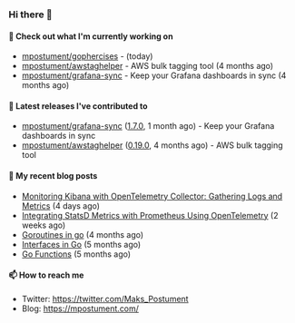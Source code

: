 ### Hi there 👋

#### 👷 Check out what I'm currently working on

- [mpostument/gophercises](https://github.com/mpostument/gophercises) -  (today)
- [mpostument/awstaghelper](https://github.com/mpostument/awstaghelper) - AWS bulk tagging tool (4 months ago)
- [mpostument/grafana-sync](https://github.com/mpostument/grafana-sync) - Keep your Grafana dashboards in sync (4 months ago)

#### 🔭 Latest releases I've contributed to

- [mpostument/grafana-sync](https://github.com/mpostument/grafana-sync) ([1.7.0](https://github.com/mpostument/grafana-sync/releases/tag/1.7.0), 1 month ago) - Keep your Grafana dashboards in sync
- [mpostument/awstaghelper](https://github.com/mpostument/awstaghelper) ([0.19.0](https://github.com/mpostument/awstaghelper/releases/tag/0.19.0), 4 months ago) - AWS bulk tagging tool

#### 📜 My recent blog posts

- [Monitoring Kibana with OpenTelemetry Collector: Gathering Logs and Metrics](https://mpostument.com/posts/programming/observability/otel-kibana/) (4 days ago)
- [Integrating StatsD Metrics with Prometheus Using OpenTelemetry](https://mpostument.com/posts/programming/observability/otel-statsd/) (2 weeks ago)
- [Goroutines in go](https://mpostument.com/posts/programming/golang/basics/go-routines/) (4 months ago)
- [Interfaces in Go](https://mpostument.com/posts/programming/golang/basics/go-interfaces/) (5 months ago)
- [Go Functions](https://mpostument.com/posts/programming/golang/basics/go-functions/) (5 months ago)

#### 📫 How to reach me

- Twitter: https://twitter.com/Maks_Postument
- Blog: https://mpostument.com/
